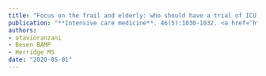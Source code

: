 ```yaml
---
title: "Focus on the frail and elderly: who should have a trial of ICU treatment?"
publication: "**Intensive care medicine**. 46(5):1030-1032. <a href='https://doi.org/10.1007/s00134-020-05963-1' target='_blank' rel='noopener noreferrer'>10.1007/s00134-020-05963-1</a>"
authors:
- otavioranzani
- Besen BAMP
- Herridge MS
date: "2020-05-01"
---
```

